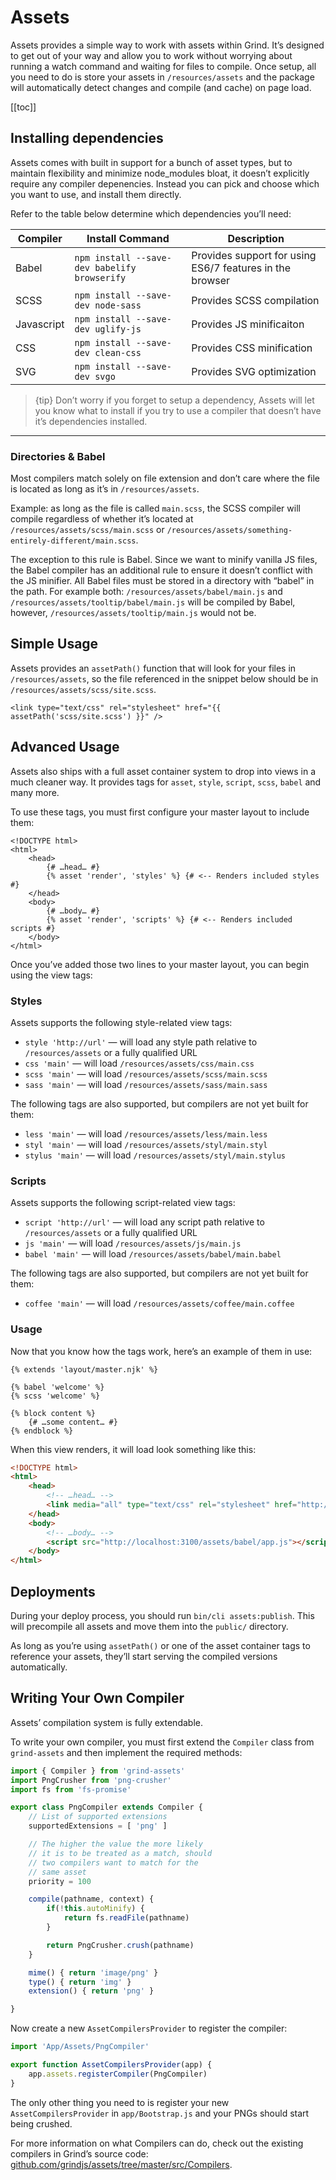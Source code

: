 # Assets
Assets provides a simple way to work with assets within Grind.  It’s designed to get out of your way and allow you to work without worrying about running a watch command and waiting for files to compile.  Once setup, all you need to do is store your assets in `/resources/assets` and the package will automatically detect changes and compile (and cache) on page load.

[[toc]]

## Installing dependencies
Assets comes with built in support for a bunch of asset types, but to maintain flexibility and minimize node_modules bloat, it doesn’t explicitly require any compiler depenencies.  Instead you can pick and choose which you want to use, and install them directly.

Refer to the table below determine which dependencies you’ll need:

| Compiler | Install Command | Description |
| -------- | --------------- | ----------- |
| Babel | `npm install --save-dev babelify browserify` | Provides support for using ES6/7 features in the browser |
| SCSS | `npm install --save-dev node-sass` | Provides SCSS compilation |
| Javascript | `npm install --save-dev uglify-js` | Provides JS minificaiton |
| CSS | `npm install --save-dev clean-css` | Provides CSS minification |
| SVG | `npm install --save-dev svgo` | Provides SVG optimization |

> {tip} Don’t worry if you forget to setup a dependency, Assets will let you know what to install if you try to use a compiler that doesn’t have it’s dependencies installed.

---

### Directories & Babel

Most compilers match solely on file extension and don’t care where the file is located as long as it’s in `/resources/assets`.

Example: as long as the file is called `main.scss`, the SCSS compiler will compile regardless of whether it’s located at `/resources/assets/scss/main.scss` or `/resources/assets/something-entirely-different/main.scss`.

The exception to this rule is Babel.  Since we want to minify vanilla JS files, the Babel compiler has an additional rule to ensure it doesn’t conflict with the JS minifier.  All Babel files must be stored in a directory with “babel” in the path.  For example both: `/resources/assets/babel/main.js` and `/resources/assets/tooltip/babel/main.js` will be compiled by Babel, however, `/resources/assets/tooltip/main.js` would not be.

## Simple Usage
Assets provides an `assetPath()` function that will look for your files in `/resources/assets`, so the file referenced in the snippet below should be in `/resources/assets/scss/site.scss`.

```njk
<link type="text/css" rel="stylesheet" href="{{ assetPath('scss/site.scss') }}" />
```

## Advanced Usage
Assets also ships with a full asset container system to drop into views in a much cleaner way.  It provides tags for `asset`, `style`, `script`, `scss`, `babel` and many more.

To use these tags, you must first configure your master layout to include them:

```njk
<!DOCTYPE html>
<html>
	<head>
		{# …head… #}
		{% asset 'render', 'styles' %} {# <-- Renders included styles #}
	</head>
	<body>
		{# …body… #}
		{% asset 'render', 'scripts' %} {# <-- Renders included scripts #}
	</body>
</html>
```

Once you’ve added those two lines to your master layout, you can begin using the view tags:

### Styles
Assets supports the following style-related view tags:

* `style 'http://url'` — will load any style path relative to `/resources/assets` or a fully qualified URL
* `css 'main'` — will load `/resources/assets/css/main.css`
* `scss 'main'` — will load `/resources/assets/scss/main.scss`
* `sass 'main'` — will load `/resources/assets/sass/main.sass`

The following tags are also supported, but compilers are not yet built for them:
* `less 'main'` — will load `/resources/assets/less/main.less`
* `styl 'main'` — will load `/resources/assets/styl/main.styl`
* `stylus 'main'` — will load `/resources/assets/styl/main.stylus`

### Scripts
Assets supports the following script-related view tags:

* `script 'http://url'` — will load any script path relative to `/resources/assets` or a fully qualified URL
* `js 'main'` — will load `/resources/assets/js/main.js`
* `babel 'main'` — will load `/resources/assets/babel/main.babel`

The following tags are also supported, but compilers are not yet built for them:
* `coffee 'main'` — will load `/resources/assets/coffee/main.coffee`

### Usage
Now that you know how the tags work, here’s an example of them in use:
```njk
{% extends 'layout/master.njk' %}

{% babel 'welcome' %}
{% scss 'welcome' %}

{% block content %}
	{# …some content… #}
{% endblock %}
```

When this view renders, it will load look something like this:
```html
<!DOCTYPE html>
<html>
	<head>
		<!-- …head… -->
		<link media="all" type="text/css" rel="stylesheet" href="http://localhost:3100/assets/scss/welcome.scss">
	</head>
	<body>
		<!-- …body… -->
		<script src="http://localhost:3100/assets/babel/app.js"></script>
	</body>
</html>
```

## Deployments
During your deploy process, you should run `bin/cli assets:publish`.  This will precompile all assets and move them into the `public/` directory.

As long as you’re using `assetPath()` or one of the asset container tags to reference your assets, they’ll start serving the compiled versions automatically.

## Writing Your Own Compiler
Assets’ compilation system is fully extendable.

To write your own compiler, you must first extend the `Compiler` class from `grind-assets` and then implement the required methods:

```js
import { Compiler } from 'grind-assets'
import PngCrusher from 'png-crusher'
import fs from 'fs-promise'

export class PngCompiler extends Compiler {
	// List of supported extensions
	supportedExtensions = [ 'png' ]

	// The higher the value the more likely
	// it is to be treated as a match, should
	// two compilers want to match for the
	// same asset
	priority = 100

	compile(pathname, context) {
		if(!this.autoMinify) {
			return fs.readFile(pathname)
		}

		return PngCrusher.crush(pathname)
	}

	mime() { return 'image/png' }
	type() { return 'img' }
	extension() { return 'png' }

}
```

Now create a new `AssetCompilersProvider` to register the compiler:

```js
import 'App/Assets/PngCompiler'

export function AssetCompilersProvider(app) {
	app.assets.registerCompiler(PngCompiler)
}
```

The only other thing you need to is register your new `AssetCompilersProvider` in `app/Bootstrap.js` and your PNGs should start being crushed.

For more information on what Compilers can do, check out the existing compilers in Grind’s source code: [github.com/grindjs/assets/tree/master/src/Compilers](https://github.com/grindjs/assets/tree/master/src/Compilers).

